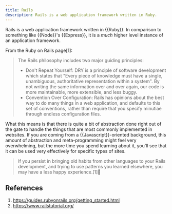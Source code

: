 ```yaml
---
title: Rails
description: Rails is a web application framework written in Ruby.
---
```


Rails is a web application framework written in {{Ruby}}. In comparison to something like {{Node}}'s {{Express}}, it is a *much* higher level instance of an application framework.

From the Ruby on Rails page[1]:

> The Rails philosophy includes two major guiding principles:
>
> * Don't Repeat Yourself: DRY is a principle of software development which states that "Every piece of knowledge must have a single, unambiguous, authoritative representation within a system". By not writing the same information over and over again, our code is more maintainable, more extensible, and less buggy.
> * Convention Over Configuration: Rails has opinions about the best way to do many things in a web application, and defaults to this set of conventions, rather than require that you specify minutiae through endless configuration files.

What this means is that there is quite a bit of abstraction done right out of the gate to handle the things that are most commonly implemented in websites. If you are coming from a {{Javascript}}-oriented background, this amount of abstraction and meta-programming might feel very overwhelming, but the more time you spend learning about it, you'll see that it can be used very effectively for specific types of sites.

> If you persist in bringing old habits from other languages to your Rails development, and trying to use patterns you learned elsewhere, you may have a less happy experience.[1]

## References

1. https://guides.rubyonrails.org/getting_started.html
2. https://www.railstutorial.org/


